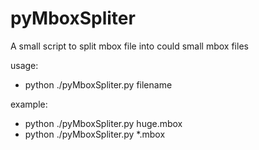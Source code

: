 # pyMboxSpliter

A small script to split mbox file into could small mbox files 

usage:
- python ./pyMboxSpliter.py <size> filename

example:
- python ./pyMboxSpliter.py huge.mbox
- python ./pyMboxSpliter.py *.mbox
